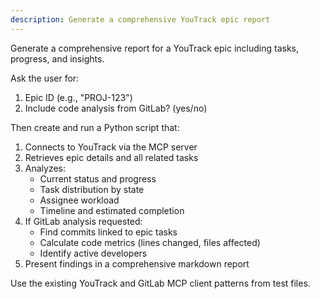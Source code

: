 ```yaml
---
description: Generate a comprehensive YouTrack epic report
---
```


Generate a comprehensive report for a YouTrack epic including tasks, progress, and insights.

Ask the user for:
1. Epic ID (e.g., "PROJ-123")
2. Include code analysis from GitLab? (yes/no)

Then create and run a Python script that:
1. Connects to YouTrack via the MCP server
2. Retrieves epic details and all related tasks
3. Analyzes:
   - Current status and progress
   - Task distribution by state
   - Assignee workload
   - Timeline and estimated completion
4. If GitLab analysis requested:
   - Find commits linked to epic tasks
   - Calculate code metrics (lines changed, files affected)
   - Identify active developers
5. Present findings in a comprehensive markdown report

Use the existing YouTrack and GitLab MCP client patterns from test files.

